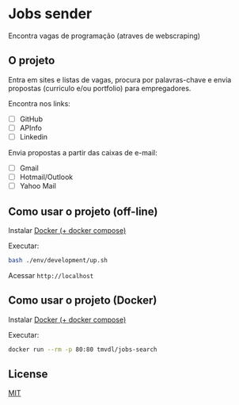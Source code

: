 # Jobs sender

Encontra vagas de programação (atraves de webscraping)

## O projeto

Entra em sites e listas de vagas, procura por palavras-chave e envia propostas (curriculo e/ou portfolio) para empregadores.

Encontra nos links:

- [ ] GitHub
- [ ] APInfo
- [ ] Linkedin

Envia propostas a partir das caixas de e-mail:

- [ ] Gmail
- [ ] Hotmail/Outlook
- [ ] Yahoo Mail

## Como usar o projeto (off-line)

Instalar [Docker (+ docker compose)]()

Executar:

```sh
bash ./env/development/up.sh 
```

Acessar `http://localhost`

## Como usar o projeto (Docker)

Instalar [Docker (+ docker compose)]()

Executar:

```sh
docker run --rm -p 80:80 tmvdl/jobs-search
```

## License

[MIT](./LICENSE)
